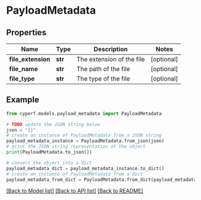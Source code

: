 # PayloadMetadata


## Properties

Name | Type | Description | Notes
------------ | ------------- | ------------- | -------------
**file_extension** | **str** | The extension of the file | [optional] 
**file_name** | **str** | The path of the file | [optional] 
**file_type** | **str** | The type of the file | [optional] 

## Example

```python
from cyperf.models.payload_metadata import PayloadMetadata

# TODO update the JSON string below
json = "{}"
# create an instance of PayloadMetadata from a JSON string
payload_metadata_instance = PayloadMetadata.from_json(json)
# print the JSON string representation of the object
print(PayloadMetadata.to_json())

# convert the object into a dict
payload_metadata_dict = payload_metadata_instance.to_dict()
# create an instance of PayloadMetadata from a dict
payload_metadata_from_dict = PayloadMetadata.from_dict(payload_metadata_dict)
```
[[Back to Model list]](../README.md#documentation-for-models) [[Back to API list]](../README.md#documentation-for-api-endpoints) [[Back to README]](../README.md)


